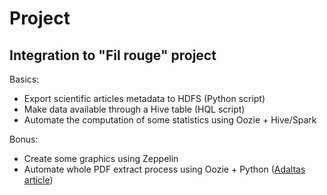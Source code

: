 # Project

## Integration to "Fil rouge" project

Basics:

- Export scientific articles metadata to HDFS (Python script)
- Make data available through a Hive table (HQL script)
- Automate the computation of some statistics using Oozie + Hive/Spark

Bonus:

- Create some graphics using Zeppelin
- Automate whole PDF extract process using Oozie + Python ([Adaltas article](https://www.adaltas.com/en/2018/03/06/execute-python-in-an-oozie-workflow/))
